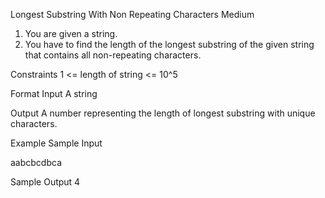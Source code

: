 Longest Substring With Non Repeating Characters
Medium

1. You are given a string.
2. You have to find the length of the longest substring of the given string that contains all non-repeating characters.

Constraints
1 <= length of string <= 10^5

Format
Input
A string

Output
A number representing the length of longest substring with unique characters.

Example
Sample Input

aabcbcdbca

Sample Output
4